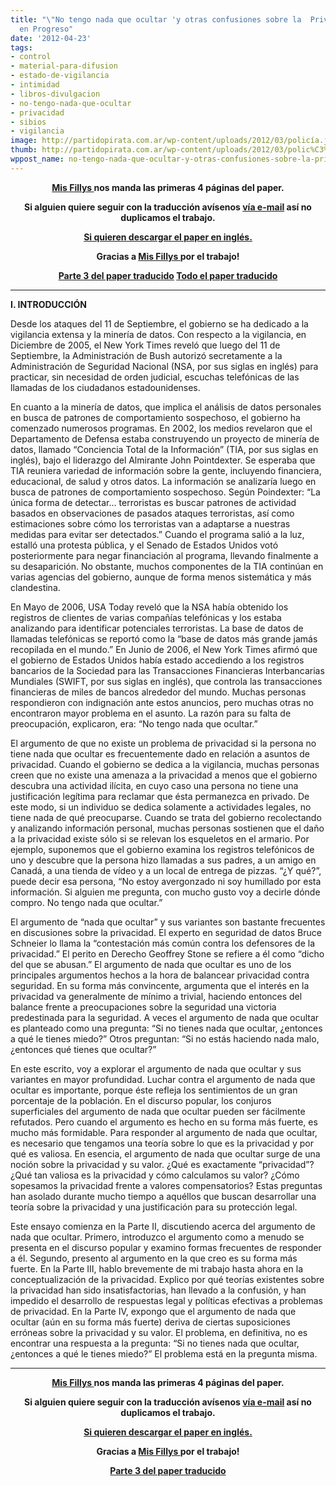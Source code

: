 ```yaml
---
title: "\"No tengo nada que ocultar 'y otras confusiones sobre la  Privacidad-Traducción
  en Progreso"
date: '2012-04-23'
tags:
- control
- material-para-difusion
- estado-de-vigilancia
- intimidad
- libros-divulgacion
- no-tengo-nada-que-ocultar
- privacidad
- sibios
- vigilancia
image: http://partidopirata.com.ar/wp-content/uploads/2012/03/policía.jpg
thumb: http://partidopirata.com.ar/wp-content/uploads/2012/03/polic%C3%ADa-150x150.jpg
wppost_name: no-tengo-nada-que-ocultar-y-otras-confusiones-sobre-la-privacidad-traduccion-en-progreso
---
```


<p style="text-align: center;"><strong> <a href="https://twitter.com/#!/MissFillys" target="_blank">Mis Fillys </a> nos manda las primeras 4 páginas del paper.</strong></p>
<p style="text-align: center;"><strong>Si alguien quiere seguir con la traducción avísenos <a href="http://partidopirata.com.ar/contacto" target="_blank">vía e-mail</a> así no duplicamos el trabajo.</strong></p>
<p style="text-align: center;"><strong><a href="http://papers.ssrn.com/sol3/papers.cfm?abstract_id=998565" target="_blank">Si quieren descargar el paper en inglés.</a></strong></p>
<p style="text-align: center;"><strong>Gracias a <a href="https://twitter.com/#!/MissFillys" target="_blank">Mis Fillys </a> por el trabajo!</strong></p>
<p style="text-align: center;"><strong><a href="http://partidopirata.com.ar/4178/no-tengo-nada-que-ocultar-y-otras-confusiones-sobre-la-privacidad-traduccion-en-progreso-ii">Parte 3 del paper traducido</a>
<a href="http://partidopirata.com.ar/7857/no-tengo-nada-que-ocultar-y-otros-malentendidos-de-la-privacidad">Todo el paper traducido</a></strong></p>


<hr />

<strong>I. INTRODUCCIÓN</strong>

Desde los ataques del 11 de Septiembre, el gobierno se ha dedicado a la vigilancia extensa y la minería de datos. Con respecto a la vigilancia, en Diciembre de 2005, el New York Times reveló que luego del 11 de Septiembre, la Administración de Bush autorizó secretamente a la Administración de Seguridad Nacional (NSA, por sus siglas en inglés) para practicar, sin necesidad de orden judicial, escuchas telefónicas de las llamadas de los ciudadanos estadounidenses.

En cuanto a la minería de datos, que implica el análisis de datos personales en busca de patrones de comportamiento sospechoso, el gobierno ha comenzado numerosos programas. En 2002, los medios revelaron que el Departamento de Defensa estaba construyendo un proyecto de minería de datos, llamado “Conciencia Total de la Información” (TIA, por sus siglas en inglés), bajo el liderazgo del Almirante John Pointdexter. Se esperaba que TIA reuniera variedad de información sobre la gente, incluyendo financiera, educacional, de salud y otros datos. La información se analizaría luego en busca de patrones de comportamiento sospechoso. Según Poindexter: “La única forma de detectar... terroristas es buscar patrones de actividad basados en observaciones de pasados ataques terroristas, así como estimaciones sobre cómo los terroristas van a adaptarse a nuestras medidas para evitar ser detectados.” Cuando el programa salió a la luz, estalló una protesta pública, y el Senado de Estados Unidos votó posteriormente para negar financiación al programa, llevando finalmente a su desaparición. No obstante, muchos componentes de la TIA continúan en varias agencias del gobierno, aunque de forma menos sistemática y más clandestina.

En Mayo de 2006, USA Today reveló que la NSA había obtenido los registros de clientes de varias compañías telefónicas y los estaba analizando para identificar potenciales terroristas. La base de datos de llamadas telefónicas se reportó como la “base de datos más grande jamás recopilada en el mundo.” En Junio de 2006, el New York Times afirmó que el gobierno de Estados Unidos había estado accediendo a los registros bancarios de la Sociedad para las Transacciones Financieras Interbancarias Mundiales (SWIFT, por sus siglas en inglés), que controla las transacciones financieras de miles de bancos alrededor del mundo. Muchas personas respondieron con indignación ante estos anuncios, pero muchas otras no encontraron mayor problema en el asunto. La razón para su falta de preocupación, explicaron, era: “No tengo nada que ocultar.”

El argumento de que no existe un problema de privacidad si la persona no tiene nada que ocultar es frecuentemente dado en relación a asuntos de privacidad. Cuando el gobierno se dedica a la vigilancia, muchas personas creen que no existe una amenaza a la privacidad a menos que el gobierno descubra una actividad ilícita, en cuyo caso una persona no tiene una justificación legítima para reclamar que ésta permanezca en privado. De este modo, si un individuo se dedica solamente a actividades legales, no tiene nada de qué preocuparse. Cuando se trata del gobierno recolectando y analizando información personal, muchas personas sostienen que el daño a la privacidad existe sólo si se relevan los esqueletos en el armario. Por ejemplo, suponemos que el gobierno examina los registros telefónicos de uno y descubre que la persona hizo llamadas a sus padres, a un amigo en Canadá, a una tienda de vídeo y a un local de entrega de pizzas. “¿Y qué?”, puede decir esa persona, “No estoy avergonzado ni soy humillado por esta información. Si alguien me pregunta, con mucho gusto voy a decirle dónde compro. No tengo nada que ocultar.”

El argumento de “nada que ocultar” y sus variantes son bastante frecuentes en discusiones sobre la privacidad. El experto en seguridad de datos Bruce Schneier lo llama la “contestación más común contra los defensores de la privacidad.” El perito en Derecho Geoffrey Stone se refiere a él como “dicho del que se abusan.” El argumento de nada que ocultar es uno de los principales argumentos hechos a la hora de balancear privacidad contra seguridad. En su forma más convincente, argumenta que el interés en la privacidad va generalmente de mínimo a trivial, haciendo entonces del balance frente a preocupaciones sobre la seguridad una victoria predestinada para la seguridad. A veces el argumento de nada que ocultar es planteado como una pregunta: “Si no tienes nada que ocultar, ¿entonces a qué le tienes miedo?” Otros preguntan: “Si no estás haciendo nada malo, ¿entonces qué tienes que ocultar?”

En este escrito, voy a explorar el argumento de nada que ocultar y sus variantes en mayor profundidad. Luchar contra el argumento de nada que ocultar es importante, porque éste refleja los sentimientos de un gran porcentaje de la población. En el discurso popular, los conjuros superficiales del argumento de nada que ocultar pueden ser fácilmente refutados. Pero cuando el argumento es hecho en su forma más fuerte, es mucho más formidable. Para responder al argumento de nada que ocultar, es necesario que tengamos una teoría sobre lo que es la privacidad y por qué es valiosa. En esencia, el argumento de nada que ocultar surge de una noción sobre la privacidad y su valor. ¿Qué es exactamente “privacidad”? ¿Qué tan valiosa es la privacidad y cómo calculamos su valor? ¿Cómo sopesamos la privacidad frente a valores compensatorios? Estas preguntas han asolado durante mucho tiempo a aquéllos que buscan desarrollar una teoría sobre la privacidad y una justificación para su protección legal.

Este ensayo comienza en la Parte II, discutiendo acerca del argumento de nada que ocultar. Primero, introduzco el argumento como a menudo se presenta en el discurso popular y examino formas frecuentes de responder a él. Segundo, presento al argumento en la que creo es su forma más fuerte. En la Parte III, hablo brevemente de mi trabajo hasta ahora en la conceptualización de la privacidad. Explico por qué teorías existentes sobre la privacidad han sido insatisfactorias, han llevado a la confusión, y han impedido el desarrollo de respuestas legal y políticas efectivas a problemas de privacidad. En la Parte IV, expongo que el argumento de nada que ocultar (aún en su forma más fuerte) deriva de ciertas suposiciones erróneas sobre la privacidad y su valor. El problema, en definitiva, no es encontrar una respuesta a la pregunta: “Si no tienes nada que ocultar, ¿entonces a qué le tienes miedo?” El problema está en la pregunta misma.

<hr />
<p style="text-align: center;"><strong> <a href="https://twitter.com/#!/MissFillys" target="_blank">Mis Fillys </a> nos manda las primeras 4 páginas del paper.</strong></p>
<p style="text-align: center;"><strong>Si alguien quiere seguir con la traducción avísenos <a href="http://partidopirata.com.ar/contacto" target="_blank">vía e-mail</a> así no duplicamos el trabajo.</strong></p>
<p style="text-align: center;"><strong><a href="http://papers.ssrn.com/sol3/papers.cfm?abstract_id=998565" target="_blank">Si quieren descargar el paper en inglés.</a></strong></p>
<p style="text-align: center;"><strong>Gracias a <a href="https://twitter.com/#!/MissFillys" target="_blank">Mis Fillys </a> por el trabajo!</strong></p>
<p style="text-align: center;"><strong><a href="http://partidopirata.com.ar/4178/no-tengo-nada-que-ocultar-y-otras-confusiones-sobre-la-privacidad-traduccion-en-progreso-ii">Parte 3 del paper traducido</a></strong></p>
